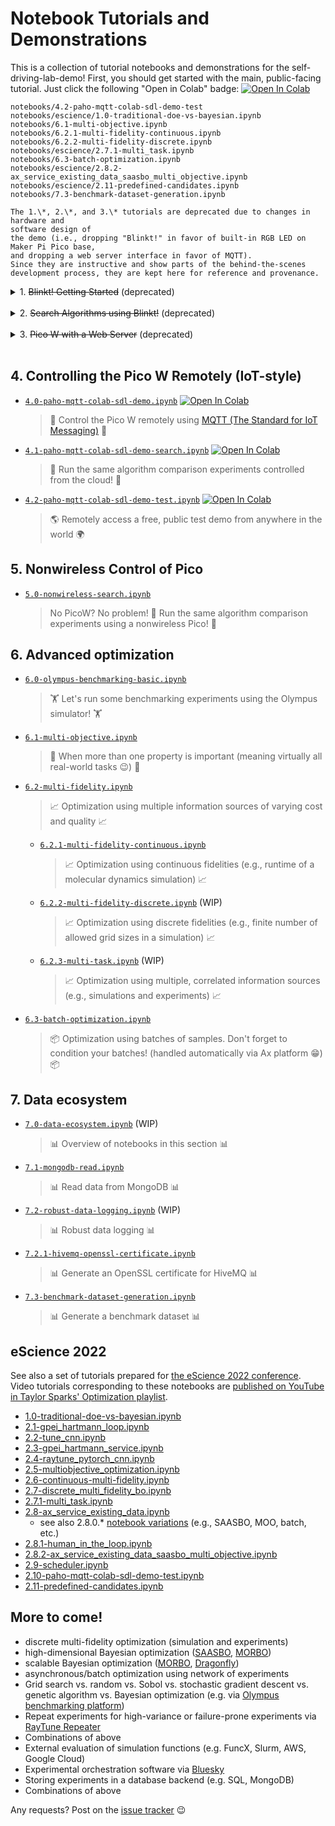 # Notebook Tutorials and Demonstrations

This is a collection of tutorial notebooks and demonstrations for the
self-driving-lab-demo! First, you should get started with the main, public-facing tutorial. Just click
the following "Open in Colab" badge: [![Open In
Colab](https://colab.research.google.com/assets/colab-badge.svg)](https://colab.research.google.com/github/sparks-baird/self-driving-lab-demo/blob/main/notebooks/4.1-paho-mqtt-colab-sdl-demo-search.ipynb)

<!-- Next comes the use of the PicoW-SDL-Demo via hosting a local web server (`Pico W / MicroPython implementation`) and
then using Internet-of-things-style communication to remotely control the PicoW
(`Controlling the Pico W Remotely (IoT-style)`). There is also a notebook on controlling
the Pico using a nonwireless option (i.e. compatible when WiFi is not available /
difficult to connect to or when nonwireless Pico is being used). -->

```{nbgallery}
notebooks/4.2-paho-mqtt-colab-sdl-demo-test
notebooks/escience/1.0-traditional-doe-vs-bayesian.ipynb
notebooks/6.1-multi-objective.ipynb
notebooks/6.2.1-multi-fidelity-continuous.ipynb
notebooks/6.2.2-multi-fidelity-discrete.ipynb
notebooks/escience/2.7.1-multi_task.ipynb
notebooks/6.3-batch-optimization.ipynb
notebooks/escience/2.8.2-ax_service_existing_data_saasbo_multi_objective.ipynb
notebooks/escience/2.11-predefined-candidates.ipynb
notebooks/7.3-benchmark-dataset-generation.ipynb
```

```{note}
The 1.\*, 2.\*, and 3.\* tutorials are deprecated due to changes in hardware and
software design of
the demo (i.e., dropping "Blinkt!" in favor of built-in RGB LED on Maker Pi Pico base,
and dropping a web server interface in favor of MQTT).
Since they are instructive and show parts of the behind-the-scenes development process, they are kept here for reference and provenance.
```

<details close>
<summary>1. <s>Blinkt! Getting Started</s> (deprecated)</summary>

- [`1.0-sgb-blinkt-as7341-basic.ipynb`](https://github.com/sparks-baird/self-driving-lab-demo/tree/main/notebooks/1.0-sgb-blinkt-as7341-basic.ipynb)
  - > Let's flash the LED and print out the sensor data!

</details>

<br>

<details close>
<summary>2. <s>Search Algorithms using Blinkt!</s> (deprecated)</summary>

- [`2.0-random-search.ipynb`](https://github.com/sparks-baird/self-driving-lab-demo/tree/main/notebooks/2.0-random-search.ipynb)
  - > 🚗 Let's run a test drive of 100 random search iterations! 🚗
- [`2.1-bayesian-optimization-blooper.ipynb`](https://github.com/sparks-baird/self-driving-lab-demo/tree/main/notebooks/2.1-bayesian-optimization-blooper.ipynb)
  - > 💥Bayesian optimization is worse than random search and grid search.. Wait what?💥
- [`2.2-sensor-simulator.ipynb`](https://github.com/sparks-baird/self-driving-lab-demo/tree/main/notebooks/2.2-sensor-simulator.ipynb)
  - > 🕵️ Time to troubleshoot! Running simulations can help us to troubleshoot the source
    > of the discrepancy. SPOILER: Oh! It was an issue with data processing 🤦 (but was that
    > all? 🤨)
- [`2.3-bayesian-optimization.ipynb`](https://github.com/sparks-baird/self-driving-lab-demo/tree/main/notebooks/2.3-bayesian-optimization.ipynb)
  - > 🔁 Back to the algorithm comparison experiments! Lo and behold, Bayesian
    > optimization is the most efficient. 😌

</details>

<br>


<details close>
<summary>3. <s>Pico W with a Web Server</s> (deprecated)</summary>

- [`3.1-random-vs-grid-vs-bayesian.ipynb`](https://github.com/sparks-baird/self-driving-lab-demo/tree/main/notebooks/3.1-random-vs-grid-vs-bayesian.ipynb)
  > 🥑 Algorithm comparison using the Pico W that's running a local web server 🥑
- [`3.2-random-vs-grid-vs-bayesian-simulator.ipynb`](https://github.com/sparks-baird/self-driving-lab-demo/tree/main/notebooks/3.2-random-vs-grid-vs-bayesian-simulator.ipynb)
  > 🥑 Algorithm comparison using a vamped up simulation based on the NeoPixel
  > (as opposed to DotStar) LED 🥑

</details>

<br>

## 4. Controlling the Pico W Remotely (IoT-style)

- [`4.0-paho-mqtt-colab-sdl-demo.ipynb`](https://github.com/sparks-baird/self-driving-lab-demo/tree/main/notebooks/4.0-paho-mqtt-colab-sdl-demo.ipynb) [![Open In Colab](https://colab.research.google.com/assets/colab-badge.svg)](https://colab.research.google.com/github/sparks-baird/self-driving-lab-demo/blob/main/notebooks/4.0-paho-mqtt-colab-sdl-demo.ipynb)
  > 📡 Control the Pico W remotely using [MQTT (The Standard for IoT Messaging)](https://mqtt.org/) 📡
- [`4.1-paho-mqtt-colab-sdl-demo-search.ipynb`](https://github.com/sparks-baird/self-driving-lab-demo/tree/main/notebooks/4.1-paho-mqtt-colab-sdl-demo-search.ipynb) [![Open In Colab](https://colab.research.google.com/assets/colab-badge.svg)](https://colab.research.google.com/github/sparks-baird/self-driving-lab-demo/blob/main/notebooks/4.1-paho-mqtt-colab-sdl-demo-search.ipynb)
  > 🔁 Run the same algorithm comparison experiments controlled from the cloud! 🔁
- [`4.2-paho-mqtt-colab-sdl-demo-test.ipynb`](https://github.com/sparks-baird/self-driving-lab-demo/tree/main/notebooks/4.2-paho-mqtt-colab-sdl-demo-test.ipynb) [![Open In Colab](https://colab.research.google.com/assets/colab-badge.svg)](https://colab.research.google.com/github/sparks-baird/self-driving-lab-demo/blob/main/notebooks/4.2-paho-mqtt-colab-sdl-demo-test.ipynb)
  > 🌎 Remotely access a free, public test demo from anywhere in the world 🌍

## 5. Nonwireless Control of Pico

- [`5.0-nonwireless-search.ipynb`](https://github.com/sparks-baird/self-driving-lab-demo/tree/main/notebooks/5.0-nonwireless-search.ipynb)
  > No PicoW? No problem! 🤖 Run the same algorithm comparison experiments using a nonwireless Pico! 🤖

## 6. Advanced optimization

- [`6.0-olympus-benchmarking-basic.ipynb`](https://github.com/sparks-baird/self-driving-lab-demo/tree/main/notebooks/6.0-olympus-benchmarking-basic.ipynb)
  > 🏋️ Let's run some benchmarking experiments using the Olympus simulator! 🏋️
- [`6.1-multi-objective.ipynb`](https://github.com/sparks-baird/self-driving-lab-demo/tree/main/notebooks/6.1-multi-objective.ipynb)
  > 🎯 When more than one property is important (meaning virtually all real-world tasks 😉) 🎯
- [`6.2-multi-fidelity.ipynb`](https://github.com/sparks-baird/self-driving-lab-demo/tree/main/notebooks/6.2-multi-fidelity.ipynb)
  > 📈 Optimization using multiple information sources of varying cost and quality 📈
  - [`6.2.1-multi-fidelity-continuous.ipynb`](https://github.com/sparks-baird/self-driving-lab-demo/tree/main/notebooks/6.2.1-multi-fidelity-continuous.ipynb)
    > 📈 Optimization using continuous fidelities (e.g., runtime of a molecular dynamics
    > simulation) 📈
  - [`6.2.2-multi-fidelity-discrete.ipynb`](https://github.com/sparks-baird/self-driving-lab-demo/tree/main/notebooks/6.2.2-multi-fidelity-discrete.ipynb) (WIP)
    > 📈 Optimization using discrete fidelities (e.g., finite number of allowed grid
    > sizes in a simulation) 📈
  - [`6.2.3-multi-task.ipynb`](https://github.com/sparks-baird/self-driving-lab-demo/tree/main/notebooks/6.2.3-multi-task.ipynb) (WIP)
    > 📈 Optimization using multiple, correlated information sources (e.g., simulations
    > and experiments) 📈
- [`6.3-batch-optimization.ipynb`](https://github.com/sparks-baird/self-driving-lab-demo/tree/main/notebooks/6.3-batch-optimization.ipynb)
  > 📦 Optimization using batches of samples. Don't forget to condition your batches!
  > (handled automatically via Ax platform 😁) 📦

## 7. Data ecosystem

- [`7.0-data-ecosystem.ipynb`](https://github.com/sparks-baird/self-driving-lab-demo/tree/main/notebooks/7.0-data-ecosystem.ipynb) (WIP)
  > 📊 Overview of notebooks in this section 📊
- [`7.1-mongodb-read.ipynb`](https://github.com/sparks-baird/self-driving-lab-demo/tree/main/notebooks/7.1-mongodb-read.ipynb)
  > 📊 Read data from MongoDB 📊
- [`7.2-robust-data-logging.ipynb`](https://github.com/sparks-baird/self-driving-lab-demo/tree/main/notebooks/7.2-robust-data-logging.ipynb) (WIP)
  > 📊 Robust data logging 📊
- [`7.2.1-hivemq-openssl-certificate.ipynb`](https://github.com/sparks-baird/self-driving-lab-demo/tree/main/notebooks/7.2.1-hivemq-openssl-certificate.ipynb)
  > 📊 Generate an OpenSSL certificate for HiveMQ 📊
- [`7.3-benchmark-dataset-generation.ipynb`](https://github.com/sparks-baird/self-driving-lab-demo/tree/main/notebooks/7.3-benchmark-dataset-generation.ipynb)
  > 📊 Generate a benchmark dataset 📊

## eScience 2022

See also a set of tutorials prepared for [the eScience 2022
conference](https://www.escience-conference.org/2022/tutorials/adaptive_experimentation_for_science/).
Video tutorials corresponding to these notebooks are [published on YouTube in Taylor
Sparks' Optimization
playlist](https://www.youtube.com/playlist?list=PLL0SWcFqypClTIMQDOs_Jug70qaVPOzEc).

- [1.0-traditional-doe-vs-bayesian.ipynb](https://github.com/sparks-baird/self-driving-lab-demo/tree/main/notebooks/escience/1.0-traditional-doe-vs-bayesian.ipynb)
- [2.1-gpei_hartmann_loop.ipynb](https://github.com/sparks-baird/self-driving-lab-demo/tree/main/notebooks/escience/2.1-gpei_hartmann_loop.ipynb)
- [2.2-tune_cnn.ipynb](https://github.com/sparks-baird/self-driving-lab-demo/tree/main/notebooks/escience/2.2-tune_cnn.ipynb)
- [2.3-gpei_hartmann_service.ipynb](https://github.com/sparks-baird/self-driving-lab-demo/tree/main/notebooks/escience/2.3-gpei_hartmann_service.ipynb)
- [2.4-raytune_pytorch_cnn.ipynb](https://github.com/sparks-baird/self-driving-lab-demo/tree/main/notebooks/escience/2.4-raytune_pytorch_cnn.ipynb)
- [2.5-multiobjective_optimization.ipynb](https://github.com/sparks-baird/self-driving-lab-demo/tree/main/notebooks/escience/2.5-multiobjective_optimization.ipynb)
- [2.6-continuous-multi-fidelity.ipynb](https://github.com/sparks-baird/self-driving-lab-demo/tree/main/notebooks/escience/2.6-continuous-multi-fidelity.ipynb)
- [2.7-discrete_multi_fidelity_bo.ipynb](https://github.com/sparks-baird/self-driving-lab-demo/tree/main/notebooks/escience/2.7-discrete_multi_fidelity_bo.ipynb)
- [2.7.1-multi_task.ipynb](https://github.com/sparks-baird/self-driving-lab-demo/tree/main/notebooks/escience/2.7.1-multi_task.ipynb)
- [2.8-ax_service_existing_data.ipynb](https://github.com/sparks-baird/self-driving-lab-demo/tree/main/notebooks/escience/2.8-ax_service_existing_data.ipynb)
  - see also 2.8.0.* [notebook variations](https://github.com/sparks-baird/self-driving-lab-demo/tree/main/notebooks/escience) (e.g., SAASBO, MOO, batch, etc.)
- [2.8.1-human_in_the_loop.ipynb](https://github.com/sparks-baird/self-driving-lab-demo/tree/main/notebooks/escience/2.8.1-human_in_the_loop.ipynb)
- [2.8.2-ax_service_existing_data_saasbo_multi_objective.ipynb](https://github.com/sparks-baird/self-driving-lab-demo/tree/main/notebooks/escience/2.8.2-ax_service_existing_data_saasbo_multi_objective.ipynb)
- [2.9-scheduler.ipynb](https://github.com/sparks-baird/self-driving-lab-demo/tree/main/notebooks/escience/2.9-scheduler.ipynb)
- [2.10-paho-mqtt-colab-sdl-demo-test.ipynb](https://github.com/sparks-baird/self-driving-lab-demo/tree/main/notebooks/escience/2.10-paho-mqtt-colab-sdl-demo-test.ipynb)
- [2.11-predefined-candidates.ipynb](https://github.com/sparks-baird/self-driving-lab-demo/tree/main/notebooks/escience/2.11-predefined-candidates.ipynb)

## More to come!

- discrete multi-fidelity optimization (simulation and experiments)
- high-dimensional Bayesian optimization ([SAASBO](https://ax.dev/tutorials/saasbo.html), [MORBO](https://github.com/facebookresearch/morbo))
- scalable Bayesian optimization ([MORBO](https://github.com/facebookresearch/morbo), [Dragonfly](https://github.com/dragonfly/dragonfly))
- asynchronous/batch optimization using network of experiments
- Grid search vs. random vs. Sobol vs. stochastic gradient descent vs. genetic algorithm
  vs. Bayesian optimization (e.g. via [Olympus benchmarking platform](https://github.com/aspuru-guzik-group/olympus))
- Repeat experiments for high-variance or failure-prone experiments via [RayTune Repeater](https://docs.ray.io/en/latest/tune/api_docs/suggestion.html#repeated-evaluations-tune-search-repeater)
- Combinations of above
- External evaluation of simulation functions (e.g. FuncX, Slurm, AWS, Google Cloud)
- Experimental orchestration software via [Bluesky](https://github.com/bluesky/bluesky)
- Storing experiments in a database backend (e.g. SQL, MongoDB)
- Combinations of above

Any requests? Post on the [issue
tracker](https://github.com/sparks-baird/self-driving-lab-demo/issues?q=is%3Aissue+is%3Aopen+sort%3Aupdated-desc)
😉
